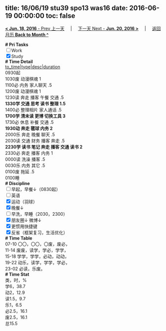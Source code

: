 title: 16/06/19 stu39 spo13 was16
date: 2016-06-19 00:00:00
toc: false
---
[**< Jun. 18, 2016** - Prev 上一天](/lifelogs/2016/06/d18.html) &nbsp; &nbsp; | &nbsp; &nbsp; [下一天 Next - **Jun. 20, 2016 >**](/lifelogs/2016/06/d20.html) &nbsp; &nbsp; |  &nbsp; &nbsp; [返回月历 **Back to Month ^**](/lifelogs/2016/06/index.html)
<br/><div><b># Pri Tasks</b></div><div><input type="checkbox"/>Work</div><div><input checked="true" type="checkbox"/>Study</div><div><b># Time Detail</b></div><div><u>to_time|type|desc|duration</u></div><div>0930起</div><div>1030废 动漫棋魂 1</div><div>1100必 内务 家人聊天 .5</div><div>1200废 动漫棋魂 1</div><div>1230读 奔走 播客 午餐 交通 .5</div><div><b>1330学 交通 思考 读书 整理 1.5</b></div><div>1400必 整理相片 家人通话 .5</div><div><b>1700学 清未读 更博 切换工具 3</b></div><div>1730必 休息 补餐 交通 .5</div><div><b>1930动 奔走 毽球 内务 2</b></div><div>2000乐 奔走 晚餐 聊天 .5</div><div>2030读 交通 财务 播客 奔走 .5</div><div><b>2230学 读书 笔记 奔走 播客 交通 读书 2</b></div><div>2330必 奔走 播客 内务 1</div><div>0000读 洗澡 播客 .5</div><div>0030乐 内务 其它 .5</div><div>0100废 拖延 .5</div><div>0100睡</div><div><b># Discipline</b></div><div><input type="checkbox"/>早起，早餐↓（0830起）</div><div><input type="checkbox"/>英语</div><div><input checked="true" type="checkbox"/>运动（羽球）</div><div><input checked="true" type="checkbox"/>晚餐↓</div><div><input type="checkbox"/>早洗，早睡（2030，2300）</div><div><b><input checked="true" type="checkbox"/></b>朋友圈↓ 微博↓</div><div><input checked="true" type="checkbox"/>更惯用快捷键</div><div><input checked="true" type="checkbox"/>反省（框架复习，生活优化）</div><div><b># Time Table</b></div><div>07-10 〇〇，〇〇，〇废，废必，</div><div>11-14 废废，读学，学必，学学，</div><div>15-18 学学，学学，必动，动动，</div><div>19-22 动乐，读学，学学，学必，</div><div>23-02 必读，乐废。</div><div><b># Time Stat</b></div><div>类，时，%</div><div>学6，38.7</div><div>动2，12.9</div><div>读1.5，9.7</div><div>乐1，6.5</div><div>必2.5，16.1</div><div>废2.5，16.1</div><div>总15.5</div>